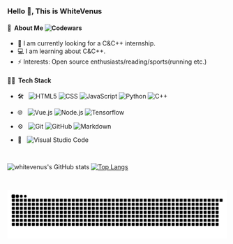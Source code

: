 ### Hello 👋, This is WhiteVenus

#### 🤺 &nbsp;About Me ![Codewars](https://www.codewars.com/users/whitevenus/badges/micro?theme=light)
<!--
[![Netlify Status](https://api.netlify.com/api/v1/badges/303c483e-fae0-4a1c-8c8a-1f7b3140091d/deploy-status?branch=Production)](https://app.netlify.com/sites/whitevenus-study-notes/deploys?branch=Production)
-->

<!-- <img align="right" width="325" height="226" src="./img.jpg" /> -->

- 🔭 I am currently looking for a C&C++ internship.
- 💻 I am learning about C&C++.
- ⚡ Interests: Open source enthusiasts/reading/sports(running etc.)

#### 🧑‍💻 &nbsp;Tech Stack
- 🛠 &nbsp;
  ![HTML5](https://img.shields.io/badge/-HTML5-333333?style=flat&logo=HTML5)
  ![CSS](https://img.shields.io/badge/-CSS-333333?style=flat&logo=CSS3&logoColor=1572B6)
  ![JavaScript](https://img.shields.io/badge/-JavaScript-333333?style=flat&logo=javascript)
  ![Python](https://img.shields.io/badge/-Python-333333?style=flat&logo=python)
  ![C++](https://img.shields.io/badge/-C&C++-00599C?style=flat&logo=cplusplus)
  
- 🌐 &nbsp;
  ![Vue.js](https://img.shields.io/badge/-Vue.js-333333?style=flat&logo=vuedotjs)
  ![Node.js](https://img.shields.io/badge/-Node.js-333333?style=flat&logo=nodedotjs&logoColor=339933)
  ![Tensorflow](https://img.shields.io/badge/-Tensorflow-333333?style=flat&logo=tensorflow)
  
- ⚙️ &nbsp;
  ![Git](https://img.shields.io/badge/-Git-333333?style=flat&logo=git)
  ![GitHub](https://img.shields.io/badge/-GitHub-333333?style=flat&logo=github)
  ![Markdown](https://img.shields.io/badge/-Markdown-333333?style=flat&logo=markdown)
- 🔧 &nbsp;
  ![Visual Studio Code](https://img.shields.io/badge/-Visual%20Studio%20Code-333333?style=flat&logo=visual-studio-code&logoColor=007ACC)


<br/>

<!-- ![GitHub Stats]() hide=issues,contribs -->

<!-- ![Top Languages]()  -->
![whitevenus's GitHub stats](https://github-readme-stats.vercel.app/api?username=whitevenus&count_private=true&theme=light&show_icons=true)
[![Top Langs](https://github-readme-stats.vercel.app/api/top-langs/?username=whitevenus&theme=light)](https://github.com/anuraghazra/github-readme-stats)
<!-- 
<a>
    <img align="left" src="https://github-readme-stats.vercel.app/api?username=whitevenus&show_icons=true&hide_border=true&hide_title=false" />
    <img align="right" src="https://github-readme-stats.vercel.app/api/top-langs/?username=whitevenus&hide_border=true&hide_title=false" />
</a>
-->
<br/>

![grid snake animation](./snake.svg)

